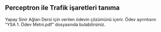 
## Perceptron ile Trafik işaretleri tanıma
Yapay Sinir Ağları Dersi için verilen ödevin çözümünü içerir. Ödev ayrıntısını "YSA 1. Ödev Metni.pdf" dosyasında bulabilirsiniz.





